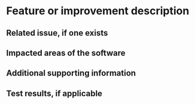 <?
Is this pull request ready to be merged?
i.e. tests pass or are expected to fail; all development is finished; appropriate documentation is included.

If not but opening the pull request will facilitate development, make it a "draft" pull request.
?>

# Feature or improvement description

<!-- A clear and concise description of the new code. -->

## Related issue, if one exists

<!-- Link to a related GitHub Issue. -->

## Impacted areas of the software

<!-- List any modules or other areas which should be impacted by this pull request. This helps to determine the verification tests. -->

## Additional supporting information

<!-- Add any other context about the problem here. -->

## Test results, if applicable

<!-- Add the results from unit tests and regression tests here along with justification for any failing test cases. -->


<!-- Release checklist:
- [ ] Update the documentation version in docs/conf.py
- [ ] Update the versions in docs/source/user/api_change.rst
- [ ] Verify readthedocs builds correctly
- [ ] Create a tag in OpenFAST
- [ ] Create a merge commit in r-test and add a corresponding tag
- [ ] Compile executables for Windows builds
    - [ ] FAST_SFunc.mexw64
    - [ ] OpenFAST-Simulink_x64.dll
    - [ ] openfast_x64.exe
    - [ ] DISCON.dll
-->

